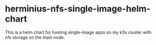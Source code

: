 # herminius-nfs-single-image-helm-chart
This is a helm chart for hosting single-image apps on my k3s cluster with nfs storage on the main node.
